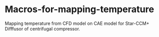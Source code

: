 # Macros-for-mapping-temperature
Mapping temperature from CFD model on CAE model for Star-CCM+
Difffusor of centrifugal compressor.

